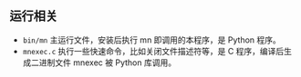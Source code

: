 ## 运行相关
* `bin/mn`
主运行文件，安装后执行 mn 即调用的本程序，是 Python 程序。
* `mnexec.c` 执行一些快速命令，比如关闭文件描述符等，是 C 程序，编译后生成二进制文件 mnexec 被 Python 库调用。
